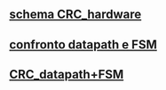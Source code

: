 ## [schema CRC_hardware](https://app.diagrams.net/#Hrobs2002%2FSDI%2Fmain%2Fdatapath.drawio)
## [confronto datapath e FSM](https://app.diagrams.net/#Hrobs2002%2FSDI%2Fmain%2Fdatapath_FSM.drawio)
## [CRC_datapath+FSM](https://app.diagrams.net/#Hrobs2002%2FSDI%2Fmain%2FCRC_datapath%2BFSM.drawio)
